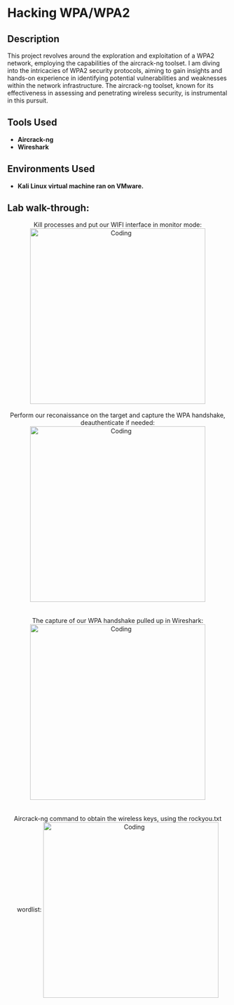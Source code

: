 <h1>Hacking WPA/WPA2</h1>

<h2>Description</h2>
This project revolves around the exploration and exploitation of a WPA2 network, employing the capabilities of the aircrack-ng toolset. I am diving into the intricacies of WPA2 security protocols, aiming to gain insights and hands-on experience in identifying potential vulnerabilities and weaknesses within the network infrastructure. The aircrack-ng toolset, known for its effectiveness in assessing and penetrating wireless security, is instrumental in this pursuit.
<br />

<h2>Tools Used</h2>

- <b>Aircrack-ng</b> 
- <b>Wireshark</b>

<h2>Environments Used </h2>

- <b>Kali Linux virtual machine ran on VMware.</b>

<h2>Lab walk-through:</h2>

<p align="center">
 Kill processes and put our WIFI interface in monitor mode: <br/>
<img align="center" alt="Coding" width="400" src="https://github.com/cabby1234/HackingWPA2Lab/assets/131496256/43d47054-3cf3-46a5-9742-29b7ee584f17">
<br>
<br>
 Perform our reconaissance on the target and capture the WPA handshake, deauthenticate if needed:
<img align="center" alt="Coding" width="400" src="https://github.com/cabby1234/HackingWPA2Lab/assets/131496256/de076149-e800-4c3c-9138-876a1df4bf30">
<br>
<br>
<br>
 The capture of our WPA handshake pulled up in Wireshark:
<br>
<img align="center" alt="Coding" width="400" src="https://github.com/cabby1234/HackingWPA2Lab/assets/131496256/bb486f75-80e9-466b-afb4-bba0030f9206">
<br>
<br>
<br>
 Aircrack-ng command to obtain the wireless keys, using the rockyou.txt wordlist:
<img align="center" alt="Coding" width="400" src="https://github.com/cabby1234/HackingWPA2Lab/assets/131496256/0a4f0847-8700-46ac-bb0e-047f1191e6f7">



<!--
 ```diff
- text in red
+ text in green
! text in orange
# text in gray![WHL5](https://github.com/cabby1234/HackingWPA2Lab/assets/131496256/0a4f0847-8700-46ac-bb0e-047f1191e6f7)

@@ text in purple (and bold)@@
```
--!>
